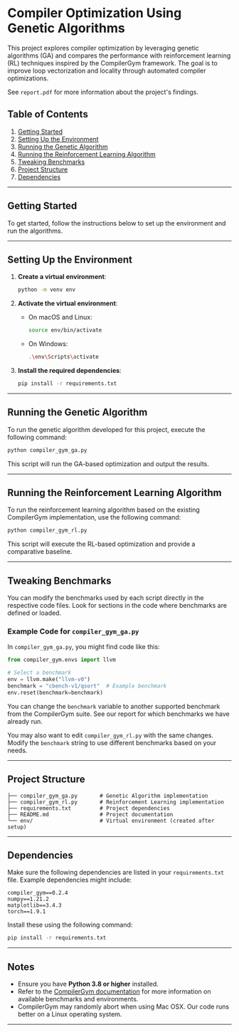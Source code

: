 # Compiler Optimization Using Genetic Algorithms

This project explores compiler optimization by leveraging genetic algorithms (GA) and compares the performance with reinforcement learning (RL) techniques inspired by the CompilerGym framework. The goal is to improve loop vectorization and locality through automated compiler optimizations.

See `report.pdf` for more information about the project's findings.

## Table of Contents

1. [Getting Started](#getting-started)
2. [Setting Up the Environment](#setting-up-the-environment)
3. [Running the Genetic Algorithm](#running-the-genetic-algorithm)
4. [Running the Reinforcement Learning Algorithm](#running-the-reinforcement-learning-algorithm)
5. [Tweaking Benchmarks](#tweaking-benchmarks)
6. [Project Structure](#project-structure)
7. [Dependencies](#dependencies)

---

## Getting Started

To get started, follow the instructions below to set up the environment and run the algorithms.

---

## Setting Up the Environment

1. **Create a virtual environment**:

   ```bash
   python -m venv env
   ```

2. **Activate the virtual environment**:

   - On macOS and Linux:
     ```bash
     source env/bin/activate
     ```
   - On Windows:
     ```bash
     .\env\Scripts\activate
     ```

3. **Install the required dependencies**:

   ```bash
   pip install -r requirements.txt
   ```

---

## Running the Genetic Algorithm

To run the genetic algorithm developed for this project, execute the following command:

```bash
python compiler_gym_ga.py
```

This script will run the GA-based optimization and output the results.

---

## Running the Reinforcement Learning Algorithm

To run the reinforcement learning algorithm based on the existing CompilerGym implementation, use the following command:

```bash
python compiler_gym_rl.py
```

This script will execute the RL-based optimization and provide a comparative baseline.

---

## Tweaking Benchmarks

You can modify the benchmarks used by each script directly in the respective code files. Look for sections in the code where benchmarks are defined or loaded.

### Example Code for `compiler_gym_ga.py`

In `compiler_gym_ga.py`, you might find code like this:

```python
from compiler_gym.envs import llvm

# Select a benchmark
env = llvm.make("llvm-v0")
benchmark = "cbench-v1/qsort"  # Example benchmark
env.reset(benchmark=benchmark)
```

You can change the `benchmark` variable to another supported benchmark from the CompilerGym suite. See our report for which benchmarks we have already run.

You may also want to edit `compiler_gym_rl.py` with the same changes. Modify the `benchmark` string to use different benchmarks based on your needs.

---

## Project Structure

```
├── compiler_gym_ga.py       # Genetic Algorithm implementation
├── compiler_gym_rl.py       # Reinforcement Learning implementation
├── requirements.txt         # Project dependencies
├── README.md                # Project documentation
└── env/                     # Virtual environment (created after setup)
```

---

## Dependencies

Make sure the following dependencies are listed in your `requirements.txt` file. Example dependencies might include:

```plaintext
compiler_gym==0.2.4
numpy==1.21.2
matplotlib==3.4.3
torch==1.9.1
```

Install these using the following command:

```bash
pip install -r requirements.txt
```

---

## Notes

- Ensure you have **Python 3.8 or higher** installed.
- Refer to the [CompilerGym documentation](https://compiler.ai/) for more information on available benchmarks and environments.
- CompilerGym may randomly abort when using Mac OSX. Our code runs better on a Linux operating system.

---
